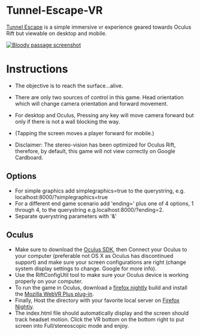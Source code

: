 # Tunnel-Escape-VR

[Tunnel Escape][thegame] is a simple immersive vr experience geared towards Oculus Rift
but viewable on desktop and mobile.

[![Bloody passage screenshot](img/screenshot_blood.png)][thegame]

[thegame]: http://jzwood.github.io/Tunnel-VR/

# Instructions

- The objective is to reach the surface...alive.

- There are only two sources of control in this game. Head orientation which will
change camera orientation and forward movement.

- For desktop and Oculus, Pressing any key will move camera forward but
only if there is not a wall blocking the way.

- (Tapping the screen moves a player forward for mobile.)

- Disclaimer: The stereo-vision has been optimized for Oculus Rift,
 therefore, by default, this game will not view correctly on Google Cardboard.

## Options

- For simple graphics add simplegraphics=true to the querystring, e.g. localhost:8000/?simplegraphics=true
- For a different end game scenario add 'ending=' plus one of 4 options, 1 through 4, to
the querystring e.g.localhost:8000/?ending=2.
- Separate querystring parameters with '&'

## Oculus

- Make sure to download the [Oculus SDK][osdk], then
Connect your Oculus to your computer (preferable
not OS X as Oculus has discontinued support) and make sure your screen
configurations are right (change system display settings to
change. Google for more info).
- Use the RiftConfigUtil tool to make sure your
Oculus device is working properly on your computer.
- To run the game in Oculus, download a [firefox nightly][ffn] build and install the
[Mozilla WebVR Plus plug-in][mp].
- Finally, Host the directory with
your favorite local server on [Firefox Nightly][ffn].
- The index.html file should automatically display and the screen should
track headset motion. Click the VR bottom on the bottom right to
put screen into Full/stereoscopic mode and enjoy.

[ffn]: https://nightly.mozilla.org/
[mp]: https://addons.mozilla.org/en-US/firefox/addon/mozilla-webvr-enabler/
[osdk]: https://developer.oculus.com/downloads/
